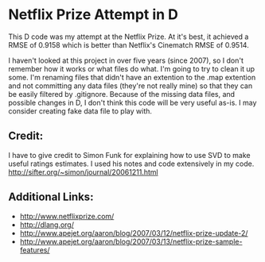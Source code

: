 # Netflix Prize Attempt in D

This D code was my attempt at the Netflix Prize.  At it's best, it achieved a RMSE of 0.9158 which is better than Netflix's Cinematch RMSE of 0.9514.

I haven't looked at this project in over five years (since 2007), so I don't remember how it works or what files do what.  I'm going to try to clean it up some.  I'm renaming files that didn't have an extention to the .map extention and not committing any data files (they're not really mine) so that they can be easily filtered by .gitignore.  Because of the missing data files, and possible changes in D, I don't think this code will be very useful as-is.  I may consider creating fake data file to play with.

## Credit:
I have to give credit to Simon Funk for explaining how to use SVD to make useful ratings estimates.  I used his notes and code extensively in my code.  http://sifter.org/~simon/journal/20061211.html

## Additional Links:
* http://www.netflixprize.com/
* http://dlang.org/
* http://www.apejet.org/aaron/blog/2007/03/12/netflix-prize-update-2/
* http://www.apejet.org/aaron/blog/2007/03/13/netflix-prize-sample-features/